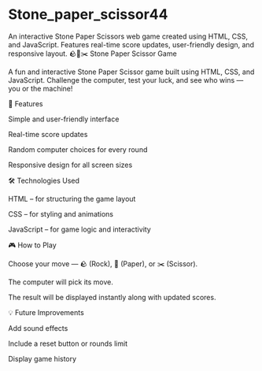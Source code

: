 # Stone_paper_scissor44
An interactive Stone Paper Scissors web game created using HTML, CSS, and JavaScript. Features real-time score updates, user-friendly design, and responsive layout.
🪨📄✂️ Stone Paper Scissor Game

A fun and interactive Stone Paper Scissor game built using HTML, CSS, and JavaScript.
Challenge the computer, test your luck, and see who wins — you or the machine!

🚀 Features

Simple and user-friendly interface

Real-time score updates

Random computer choices for every round

Responsive design for all screen sizes

🛠️ Technologies Used

HTML – for structuring the game layout

CSS – for styling and animations

JavaScript – for game logic and interactivity

🎮 How to Play

Choose your move — 🪨 (Rock), 📄 (Paper), or ✂️ (Scissor).

The computer will pick its move.

The result will be displayed instantly along with updated scores.

💡 Future Improvements

Add sound effects

Include a reset button or rounds limit

Display game history
